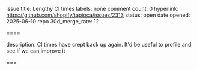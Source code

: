 issue title: Lengthy CI times
labels: none
comment count: 0
hyperlink: https://github.com/shopify/tapioca/issues/2313
status: open
date opened: 2025-06-10
repo 30d_merge_rate: 12

====

description:
CI times have crept back up again. It'd be useful to profile and see if we can improve it

===
